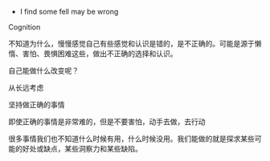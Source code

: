 - I find some fell may be wrong

Cognition

不知道为什么，慢慢感觉自己有些感觉和认识是错的，是不正确的。可能是源于懒惰、害怕、畏惧困难这些，做出不正确的选择和认识。

自己能做什么改变呢？

从长远考虑

坚持做正确的事情

即使正确的事情是非常难的，但是不要害怕，动手去做，去行动

很多事情我们也不知道什么时候有用，什么时候没用。我们能做的就是探求某些可能的好处或缺点，某些洞察力和某些缺陷。